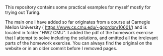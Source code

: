 This repository contains some practical examples for myself mostly for trying out Turing.

The main one I have added so far originates from a course at Carnegie Mellon University (
https://www.cs.cmu.edu/~ggordon/10601/) and is located in folder "HW2 CMU". I added the pdf of the homework exercise that I attempt to solve including the solutions, and omitted all the irrelevant parts of the homework exercise. You can always find the original on the website or in an older commit before I removed pages.